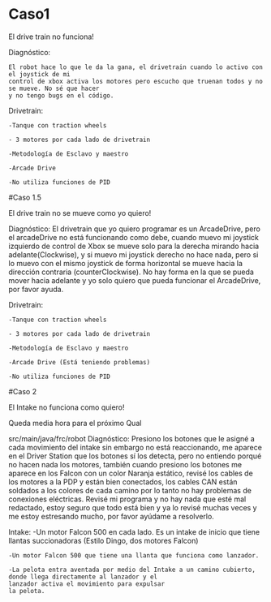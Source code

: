 # Caso1
El drive train no funciona!



Diagnóstico:

	El robot hace lo que le da la gana, el drivetrain cuando lo activo con el joystick de mi 
	control de xbox activa los motores pero escucho que truenan todos y no se mueve. No sé que hacer
	y no tengo bugs en el código.

Drivetrain:

	-Tanque con traction wheels

	- 3 motores por cada lado de drivetrain

	-Metodología de Esclavo y maestro

	-Arcade Drive
	
	-No utiliza funciones de PID





#Caso 1.5

El drive train no se mueve como yo quiero!



Diagnóstico:
	El drivetrain que yo quiero programar es un ArcadeDrive, pero el arcadeDrive no está funcionando
	como debe, cuando muevo mi joystick izquierdo de control de Xbox se mueve solo para la derecha mirando
	hacia adelante(Clockwise), y si muevo mi joystick derecho no hace nada, pero si lo muevo con el mismo
	joystick de forma horizontal se mueve hacia la dirección contraria (counterClockwise). No hay forma en 
	la que se pueda mover hacia adelante y yo solo quiero que pueda funcionar el ArcadeDrive, por favor ayuda.

Drivetrain:

	-Tanque con traction wheels

	- 3 motores por cada lado de drivetrain

	-Metodología de Esclavo y maestro

	-Arcade Drive (Está teniendo problemas)
	
	-No utiliza funciones de PID






#Caso 2

El Intake no funciona como quiero!

Queda media hora para el próximo Qual


src/main/java/frc/robot
Diagnóstico:
	Presiono los botones que le asigné a cada movimiento del intake sin embargo no está reaccionando, me 
	aparece en el Driver Station que los botones sí los detecta, pero no entiendo porqué no hacen nada los 
	motores, también cuando presiono los botones me aparece en los Falcon con un color Naranja estático, revisé
	los cables de los motores a la PDP y están bien conectados, los cables CAN están soldados a los colores de cada
	camino por lo tanto no hay problemas de conexiones eléctricas.
	Revisé mi programa y no hay nada que esté mal redactado, estoy seguro que todo está bien y ya lo revisé muchas
	veces y me estoy estresando mucho, por favor ayúdame a resolverlo.

Intake:
	-Un motor Falcon 500 en cada lado.  Es un intake de inicio que tiene llantas succionadoras (Estilo Dingo, dos motores Falcon)
	
	-Un motor Falcon 500 que tiene una llanta que funciona como lanzador. 
	
	-La pelota entra aventada por medio del Intake a un camino cubierto, donde llega directamente al lanzador y el
	lanzador activa el movimiento para expulsar 
	la pelota.
